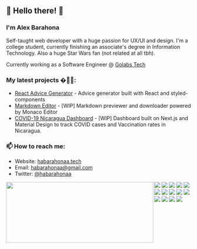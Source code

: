 ## :milky_way: Hello there! 👋

### I'm Alex Barahona

Self-taught web developer with a huge passion for UX/UI and design. I'm a college student, currently finishing an associate's degree in Information Technology. Also a huge Star Wars fan (not related at all tbh).

Currently working as a Software Engineer @ [Golabs Tech](https://golabstech.com/)

### My latest projects �👷🏾:
- [React Advice Generator](https://github.com/habarahonaa/advice-generator) - Advice generator built with React and styled-components
- [Markdown Editor](https://github.com/habarahonaa/react-markdown-editor) - [WIP] Markdown previewer and downloader powered by Monaco Editor
- [COVID-19 Nicaragua Dashboard](https://github.com/habarahonaa/covid19-nicaragua) - [WIP] Dashboard built on Next.js and Material Design to track COVID cases and Vaccination rates in Nicaragua.

### 📫 How to reach me:

- Website: [habarahonaa.tech](https://habarahonaa.tech/)
- Email: [habarahonaa@gmail.com](mailto:habarahonaa@gmail.com)
- Twitter: [@habarahonaa](https://twitter.com/habarahonaa)

<p>
  <img align="left" width="400" height="165" src="https://github-readme-stats.vercel.app/api?username=habarahonaa&show_icons=true&hide_border=false&line_height=20&title_color=f69673&icon_color=1b93c9&show_owner=true"/>
  <p>
    <img src="https://img.shields.io/badge/html5-%23E34F26.svg?style=for-the-badge&logo=html5&logoColor=white"/>
    <img src="https://img.shields.io/badge/css3-%231572B6.svg?style=for-the-badge&logo=css3&logoColor=white"/>
    <img src="https://img.shields.io/badge/javascript-%23323330.svg?style=for-the-badge&logo=javascript&logoColor=%23F7DF1E"/>
    <img src="https://img.shields.io/badge/react-%2320232a.svg?style=for-the-badge&logo=react&logoColor=%2361DAFB"/>
    <img src="https://img.shields.io/badge/Next-black?style=for-the-badge&logo=next.js&logoColor=white"/>
    <img src="https://img.shields.io/badge/styled--components-DB7093?style=for-the-badge&logo=styled-components&logoColor=white"/>
    <img src="https://img.shields.io/badge/git-%23F05033.svg?style=for-the-badge&logo=git&logoColor=white"/>
    <img src="https://img.shields.io/badge/github-%23121011.svg?style=for-the-badge&logo=github&logoColor=white"/>
    <img src="https://img.shields.io/badge/NPM-%23000000.svg?style=for-the-badge&logo=npm&logoColor=white"/>
    <img src="https://img.shields.io/badge/apache-%23D42029.svg?style=for-the-badge&logo=apache&logoColor=white"/>
    <img src="https://img.shields.io/badge/mysql-%2300f.svg?style=for-the-badge&logo=mysql&logoColor=white"/>
    <img src="https://img.shields.io/badge/Visual%20Studio%20Code-0078d7.svg?style=for-the-badge&logo=visual-studio-code&logoColor=white"/>
    <img src="https://img.shields.io/badge/figma-%23F24E1E.svg?style=for-the-badge&logo=figma&logoColor=white"/>
    <img src="https://img.shields.io/badge/Notion-%23000000.svg?style=for-the-badge&logo=notion&logoColor=white"/><br/>
  </p>
</p>
<p>

